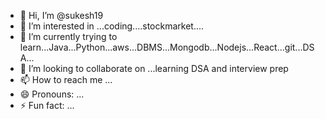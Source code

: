 - 👋 Hi, I’m @sukesh19
- 👀 I’m interested in ...coding....stockmarket....
- 🌱 I’m currently trying to learn...Java...Python...aws...DBMS...Mongodb...Nodejs...React...git...DSA...
- 💞️ I’m looking to collaborate on ...learning DSA and interview prep 
- 📫 How to reach me ...
- 😄 Pronouns: ...
- ⚡ Fun fact: ...

<!---
sukesh19/sukesh19 is a ✨ special ✨ repository because its `README.md` (this file) appears on your GitHub profile.
You can click the Preview link to take a look at your changes.
--->
